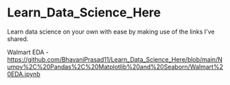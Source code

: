 # Learn_Data_Science_Here
Learn data science on your own with ease by making use of the links I've shared.

Walmart EDA - https://github.com/BhavaniPrasad11/Learn_Data_Science_Here/blob/main/Numpy%2C%20Pandas%2C%20Matplotlib%20and%20Seaborn/Walmart%20EDA.ipynb
